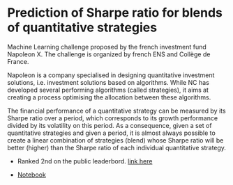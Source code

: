# Prediction of Sharpe ratio for blends of quantitative strategies 

Machine Learning challenge proposed by the french investment fund Napoleon X.
The challenge is organized by french ENS and Collège de France. 

Napoleon is a company specialised in designing quantitative investment solutions, i.e. investment solutions based on algorithms. While NC has developed several performing algorithms (called strategies), it aims at creating a process optimising the allocation between these algorithms.

The financial performance of a quantitative strategy can be measured by its Sharpe ratio over a period, which corresponds to its growth performance divided by its volatility on this period. As a consequence, given a set of quantitative strategies and given a period, it is almost always possible to create a linear combination of strategies (blend) whose Sharpe ratio will be better (higher) than the Sharpe ratio of each individual quantitative strategy.

- Ranked 2nd on the public leaderbord. [link here](https://challengedata.ens.fr/participants/challenges/13/ranking/public)

- [Notebook](Sharpe_ratio_final.ipynb)